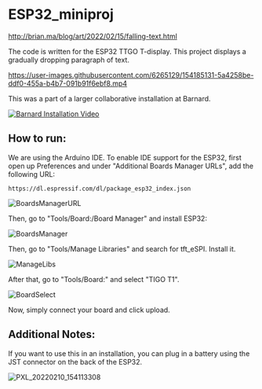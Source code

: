 # ESP32_miniproj

http://brian.ma/blog/art/2022/02/15/falling-text.html

The code is written for the ESP32 TTGO T-display. This project displays a gradually dropping paragraph of text.

https://user-images.githubusercontent.com/6265129/154185131-5a4258be-ddf0-455a-b4b7-091b91f6ebf8.mp4

This was a part of a larger collaborative installation at Barnard.

[![Barnard Installation Video](https://img.youtube.com/vi/AR0eMbk_z5M/0.jpg)](https://www.youtube.com/watch?v=AR0eMbk_z5M)

## How to run:

We are using the Arduino IDE. To enable IDE support for the ESP32, first open up Preferences and under "Additional Boards Manager URLs", add the following URL:
```
https://dl.espressif.com/dl/package_esp32_index.json
```
![BoardsManagerURL](https://user-images.githubusercontent.com/6265129/153997561-184baff3-dad6-4699-b3ea-dfbc9214f8ea.jpg)

Then, go to "Tools/Board:/Board Manager" and install ESP32:

![BoardsManager](https://user-images.githubusercontent.com/6265129/153997769-d04a40cc-fc14-4832-a115-e32f032be1a6.jpg)

Then, go to "Tools/Manage Libraries" and search for tft_eSPI. Install it.

![ManageLibs](https://user-images.githubusercontent.com/6265129/153997596-e524be05-fd41-4741-9025-56ad5be9ab33.jpg)

After that, go to "Tools/Board:" and select "TIGO T1".

![BoardSelect](https://user-images.githubusercontent.com/6265129/153997616-e5988c80-6d34-4566-b800-3d8c03f9ffd7.jpg)

Now, simply connect your board and click upload.


## Additional Notes:

If you want to use this in an installation, you can plug in a battery using the JST connector on the back of the ESP32.

![PXL_20220210_154113308](https://user-images.githubusercontent.com/6265129/154185209-a523bf1a-9b12-49f9-9e1e-5e5a65d2de6a.jpg)

